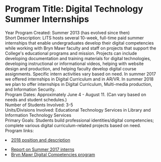 # Program Title: Digital Technology Summer Internships
Year Program Created: Summer 2013 (has evolved since then)</br>
Short Description: LITS hosts several 10-week, full-time paid summer internships that enable undergraduates develop their digital competencies while working with Bryn Mawr faculty and staff on projects that support the College's educational programs and mission. Projects can include developing documentation and training materials for digital technologies, developing instructional or informational videos, helping with website design and production, and helping faculty develop digital course assignments. Specific intern activities vary based on need. In summer 2017 we offered internships in Digital Curriculum and in AR/VR. In summer 2018 we plan to offer internships in Digital Curriculum, Multi-media production, and Information Security.</br>
Program Dates: Approximately June 4 - August 11. (Can vary based on needs and student schedules.)</br>
Number of Students Involved: 3-5</br>
Units/Divisions Involved: Educational Technology Services in Library and Information Technology Services</br>
Primary Goals: Students build professional identities/digital competencies; complete various digital curriculum-related projects based on need.</br>
Program links: 
<bl><li><a href="http://blendedlearning.blogs.brynmawr.edu/technology-bmc-internships-get-paid-to-develop-your-digital-competencies-this-summer/">2018 position and description</a></li>
<li><a href="http://blendedlearning.blogs.brynmawr.edu/summer-2017-what-our-summer-interns-were-up-to/">Report on Summer 2017 interns</a></li>
<li><a href="https://www.brynmawr.edu/digitalcompetencies">Bryn Mawr Digital Competencies program</a></li></bl>

